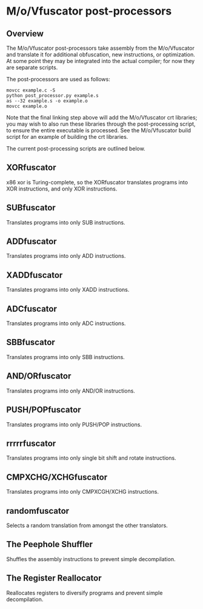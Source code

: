 # M/o/Vfuscator post-processors

## Overview

The M/o/Vfuscator post-processors take assembly from the M/o/Vfuscator and
translate it for additional obfuscation, new instructions, or optimization.  At
some point they may be integrated into the actual compiler; for now they are
separate scripts.

The post-processors are used as follows:

```
movcc example.c -S
python post_processor.py example.s
as --32 example.s -o example.o
movcc example.o
```

Note that the final linking step above will add the M/o/Vfuscator crt libraries;
you may wish to also run these libraries through the post-processing script, to
ensure the entire executable is processed.  See the M/o/Vfuscator build script
for an example of building the crt libraries.

The current post-processing scripts are outlined below.

## XORfuscator

x86 xor is Turing-complete, so the XORfuscator translates programs into XOR
instructions, and only XOR instructions.

## SUBfuscator

Translates programs into only SUB instructions.

## ADDfuscator

Translates programs into only ADD instructions.

## XADDfuscator

Translates programs into only XADD instructions.

## ADCfuscator

Translates programs into only ADC instructions.

## SBBfuscator

Translates programs into only SBB instructions.

## AND/ORfuscator

Translates programs into only AND/OR instructions.

## PUSH/POPfuscator

Translates programs into only PUSH/POP instructions.

## rrrrrfuscator

Translates programs into only single bit shift and rotate instructions.

## CMPXCHG/XCHGfuscator

Translates programs into only CMPXCGH/XCHG instructions.

## randomfuscator

Selects a random translation from amongst the other translators.

## The Peephole Shuffler

Shuffles the assembly instructions to prevent simple decompilation.

## The Register Reallocator

Reallocates registers to diversify programs and prevent simple decompilation.

